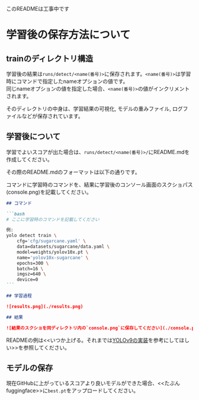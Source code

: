 このREADMEは工事中です

# 学習後の保存方法について

## trainのディレクトリ構造

学習後の結果は`runs/detect/<name(番号)>`に保存されます。`<name(番号)>`は学習時にコマンドで指定したnameオプションの値です。<br>
同じnameオプションの値を指定した場合、`<name(番号)>`の値がインクリメントされます。

そのディレクトリの中身は、学習結果の可視化, モデルの重みファイル, ログファイルなどが保存されています。

## 学習後について

学習でよいスコアが出た場合は、`runs/detect/<name(番号)>/`にREADME.mdを作成してください。

その際のREADME.mdのフォーマットは以下の通りです。

コマンドに学習時のコマンドを、結果に学習後のコンソール画面のスクショパス(console.png)を記載してください。

````markdown
## コマンド

```bash
# ここに学習時のコマンドを記載してください

例:
yolo detect train \
    cfg='cfg/sugarcane.yaml' \
    data=datasets/sugarcane/data.yaml \
    model=weights/yolov10x.pt \
    name='yolov10x-sugarcane' \
    epochs=300 \
    batch=16 \
    imgsz=640 \
    device=0
```

## 学習過程

![results.png](./results.png)

## 結果

![結果のスクショを同ディレクトリ内の`console.png`に保存してください](./console.png)
````

READMEの例は<<いつか上げる。それまでは[YOLOv9の実装](https://github.com/TechC-SugarCane/train-YOLOv9/tree/main/runs/train/yolov9-e-pineapple-たたき台)を参考にしてほしい>>を参照してください。

## モデルの保存

現在GitHubに上がっているスコアより良いモデルができた場合、<<たぶんfuggingface>>に`best.pt`をアップロードしてください。
